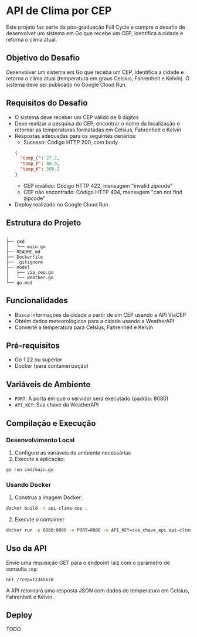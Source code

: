 # API de Clima por CEP

Este projeto faz parte da pós-graduação Full Cycle e cumpre o desafio de desenvolver um sistema em Go que recebe um CEP,
identifica a cidade e retorna o clima atual.

## Objetivo do Desafio

Desenvolver um sistema em Go que receba um CEP, identifica a cidade e retorna o clima atual (temperatura em graus
Celsius, Fahrenheit e Kelvin). O sistema deve ser publicado no Google Cloud Run.

## Requisitos do Desafio

- O sistema deve receber um CEP válido de 8 dígitos
- Deve realizar a pesquisa do CEP, encontrar o nome da localização e retornar as temperaturas formatadas em Celsius,
  Fahrenheit e Kelvin
- Respostas adequadas para os seguintes cenários:
	- Sucesso: Código HTTP 200, com body
  ``` json
  {
    "temp_C": 27.2,
    "temp_F": 80.9,
    "temp_K": 300.2
  }
  ```
	- CEP inválido: Código HTTP 422, mensagem "invalid zipcode"
	- CEP não encontrado: Código HTTP 404, mensagem "can not find zipcode"
- Deploy realizado no Google Cloud Run

## Estrutura do Projeto

```
.
├── cmd
│   └── main.go
├── README.md
├── Dockerfile
├── .gitignore
├── model
│   ├── via_cep.go
│   └── weather.go
└── go.mod
```

## Funcionalidades

- Busca informações da cidade a partir de um CEP usando a API ViaCEP
- Obtém dados meteorológicos para a cidade usando a WeatherAPI
- Converte a temperatura para Celsius, Fahrenheit e Kelvin

## Pré-requisitos

- Go 1.22 ou superior
- Docker (para containerização)

## Variáveis de Ambiente

- `PORT`: A porta em que o servidor será executado (padrão: 8080)
- `API_KEY`: Sua chave da WeatherAPI

## Compilação e Execução

### Desenvolvimento Local

1. Configure as variáveis de ambiente necessárias
2. Execute a aplicação:

```bash
go run cmd/main.go
```

### Usando Docker

1. Construa a imagem Docker:

```bash
docker build -t api-clima-cep .
```

2. Execute o container:

```bash
docker run -p 8080:8080 -e PORT=8080 -e API_KEY=sua_chave_api api-clima-cep
```

## Uso da API

Envie uma requisição GET para o endpoint raiz com o parâmetro de consulta `cep`:

```
GET /?cep=12345678
```

A API retornará uma resposta JSON com dados de temperatura em Celsius, Fahrenheit e Kelvin.

## Deploy

TODO
